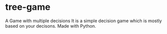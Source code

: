 # tree-game
A Game with multiple decisions
It is a simple decision game which is mostly based on your decisons.
Made with Python.
